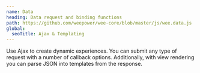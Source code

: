 ```yaml
---
name: Data
heading: Data request and binding functions
path: https://github.com/weepower/wee-core/blob/master/js/wee.data.js
global:
  seoTitle: Ajax & Templating
---
```


Use Ajax to create dynamic experiences. You can submit any type of request with a number of callback options. Additionally, with view rendering you can parse JSON into templates from the response.